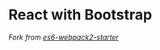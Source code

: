 # React with Bootstrap

*Fork from [es6-webpack2-starter](https://github.com/micooz/es6-webpack2-starter)*